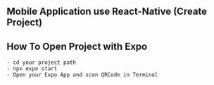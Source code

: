 ## Mobile Application use React-Native (Create Project)
## How To Open Project with Expo
```
- cd your project path
- npx expo start
- Open your Expo App and scan QRCode in Terminal
```
